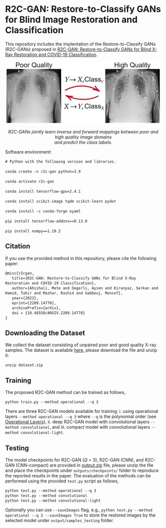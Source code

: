 R2C-GAN: Restore-to-Classify GANs for Blind Image Restoration and Classification
=============================

This repository includes the implentation of the Restore-to-Classify GANs (R2C-GANs) proposed in [R2C-GAN: Restore-to-Classify GANs for Blind X-Ray Restoration and COVID-19 Classification](https://arxiv.org/abs/2209.14770).

<p align="center">
<img src="images/r2c-gan.png" width="500"/>
</p>
<p align="center">
<em>R2C-GANs jointly learn inverse and forward mappings between poor and high quality image domains <br/> and predict the class labels.</em>
</p>


Software environment:
```
# Python with the following version and libraries.

conda create -n r2c-gan python=3.9

conda activate r2c-gan

conda install tensorflow-gpu=2.4.1

conda install scikit-image tqdm scikit-learn pydot

conda install -c conda-forge oyaml

pip install tensorflow-addons==0.13.0

pip install numpy==1.19.2
```

## Citation

If you use the provided method in this repository, please cite the following paper:

```
@misc{r2cgan,
   title={R2C-GAN: Restore-to-Classify GANs for Blind X-Ray Restoration and COVID-19 Classification}, 
   author={Ahishali, Mete and Degerli, Aysen and Kiranyaz, Serkan and Hamid, Tahir and Mazhar, Rashid and Gabbouj, Moncef},
   year={2022},
   eprint={2209.14770},
   archivePrefix={arXiv},
   doi = {10.48550/ARXIV.2209.14770}
}

```

## Downloading the Dataset

We collect the dataset consisting of unpaired poor and good quality X-ray samples. The dataset is available [here](https://drive.google.com/file/d/16U6raQOhkBwGgw3pOnWbJ_4OXJe00zgu/view?usp=sharing), please download the file and unzip it:

```
unzip dataset.zip
```

## Training

The proposed R2C-GAN method can be trained as follows,
```
python train.py --method operational --q 3
```

There are three R2C-GAN models available for training: i. using operational layers ```--method operational --q 3``` where ```--q``` is the polynomial order (see [Operational Layers](https://arxiv.org/abs/2209.14770)), ii. deep R2C-GAN model with convolutional layers ```--method convolutional```, and iii. compact model with convolutional layers ```--method convolutional-light```.

## Testing

The model checkpoints for R2C-GAN (<em>Q</em> = 3), R2C-GAN (CNN), and R2C-GAN (CNN-compact) are provided in [output.zip](https://drive.google.com/file/d/1bG9YrH8vNg401KMEojCinb2bj-Ha25rr/view?usp=sharing) file, please unzip the file and place the checkpoints under ```outputs/checkpoints/``` folder to reproduce the reported results in the paper. The evaluation of the methods can be performed using the provided ```test.py``` script as follows,
```
python test.py --method operational --q 3
python test.py --method convolutional
python test.py --method convolutional-light
```
Optionally you can use ```--saveImages``` flag, e.g., ```python test.py --method operational --q 3 --saveImages True``` to store the restored images by the selected model under ```output/samples_testing``` folder.